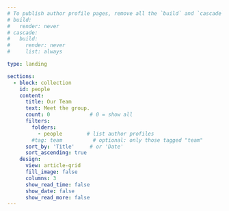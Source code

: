 ```yaml
---
# To publish author profile pages, remove all the `build` and `cascade` settings below.
# build:
#   render: never
# cascade:
#   build:
#     render: never
#     list: always

type: landing

sections:
  - block: collection
    id: people
    content:
      title: Our Team
      text: Meet the group.
      count: 0             # 0 = show all
      filters:
        folders:
          - people        # list author profiles
        #tag: team          # optional: only those tagged "team"
      sort_by: 'Title'     # or 'Date'
      sort_ascending: true
    design:
      view: article-grid
      fill_image: false
      columns: 3
      show_read_time: false
      show_date: false
      show_read_more: false
---
```


